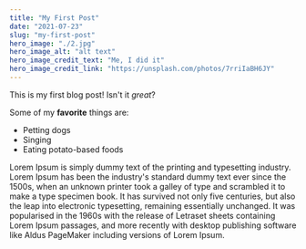 ```yaml
---
title: "My First Post"
date: "2021-07-23"
slug: "my-first-post"
hero_image: "./2.jpg"
hero_image_alt: "alt text"
hero_image_credit_text: "Me, I did it"
hero_image_credit_link: "https://unsplash.com/photos/7rriIaBH6JY"
---
```


This is my first blog post! Isn't it *great*?

Some of my **favorite** things are:

* Petting dogs
* Singing
* Eating potato-based foods

Lorem Ipsum is simply dummy text of the printing and typesetting industry. Lorem Ipsum has been the industry's standard dummy text ever since the 1500s, when an unknown printer took a galley of type and scrambled it to make a type specimen book. It has survived not only five centuries, but also the leap into electronic typesetting, remaining essentially unchanged. It was popularised in the 1960s with the release of Letraset sheets containing Lorem Ipsum passages, and more recently with desktop publishing software like Aldus PageMaker including versions of Lorem Ipsum.
